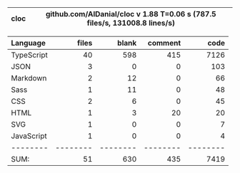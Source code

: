 
cloc|github.com/AlDanial/cloc v 1.88  T=0.06 s (787.5 files/s, 131008.8 lines/s)
--- | ---

Language|files|blank|comment|code
:-------|-------:|-------:|-------:|-------:
TypeScript|40|598|415|7126
JSON|3|0|0|103
Markdown|2|12|0|66
Sass|1|11|0|48
CSS|2|6|0|45
HTML|1|3|20|20
SVG|1|0|0|7
JavaScript|1|0|0|4
--------|--------|--------|--------|--------
SUM:|51|630|435|7419
